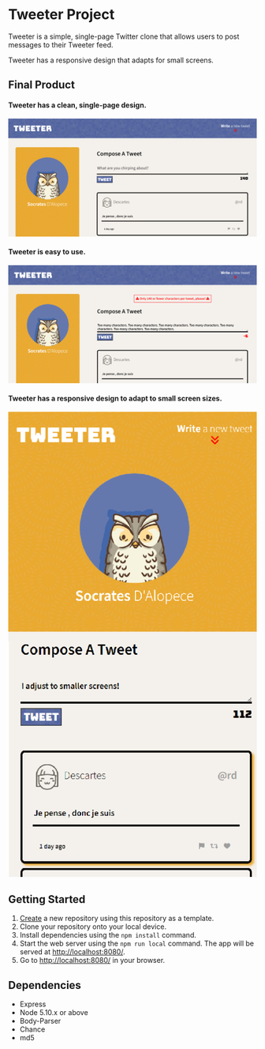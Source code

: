 # Tweeter Project

Tweeter is a simple, single-page Twitter clone that allows users to post messages to their Tweeter feed. 

Tweeter has a responsive design that adapts for small screens.

## Final Product

#### Tweeter has a clean, single-page design.
!["Tweeter For Desktop"](https://github.com/JacquelineMG/tweeter/blob/master/docs/screenshot.png)

#### Tweeter is easy to use.
!["Working with Tweeter"](https://github.com/JacquelineMG/tweeter/blob/master/docs/screenshot-error.png)


#### Tweeter has a responsive design to adapt to small screen sizes.
!["Tweeter for Handheld Devices"](https://github.com/JacquelineMG/tweeter/blob/master/docs/screenshot-dynamic-small.png)




## Getting Started

1. [Create](https://docs.github.com/en/repositories/creating-and-managing-repositories/creating-a-repository-from-a-template) a new repository using this repository as a template.
2. Clone your repository onto your local device.
3. Install dependencies using the `npm install` command.
3. Start the web server using the `npm run local` command. The app will be served at <http://localhost:8080/>.
4. Go to <http://localhost:8080/> in your browser.

## Dependencies

- Express
- Node 5.10.x or above
- Body-Parser
- Chance
- md5
